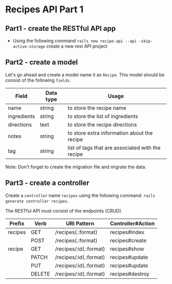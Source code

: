 # Recipes API Part 1

## Part1 - create the RESTful API app 
- Using the following command `rails new recipe-api --api -skip-active-storage` create a new rest API project

## Part2 - create a model

Let's go ahead and create a model name it as `Recipe`. This model should be consist of the following `fields`.
 
|Field  | Data type | Usage
|--|--|--|
|  name | string | to store the recipe name |
|  ingredients | string | to store the list of ingredients |
|  directions | text | to store the recipe directions |
|  notes | string | to store extra information about the recipe | 
|  tag | string | list of tags that are associated with the recipe |

Note: Don't forget to create the migration file and migrate the data.

## Part3 - create a controller  
Create a `controller` name `recipes` using the following command: `rails generate controller recipes`.

The RESTful API must consist of the endpoints (CRUD).

|Prefix| Verb|URI Pattern| Controller#Action |
|--|--|--|--|
|recipes|GET| /recipes(.:format)| recipes#index|
||POST|/recipes(.:format)|recipes#create|
|recipe|GET|/recipes/:id(.:format)|recipes#show|
||PATCH|/recipes/:id(.:format)|recipes#update|
||PUT|/recipes/:id(.:format)|recipes#update|
||DELETE|/recipes/:id(.:format)|recipes#destroy|
